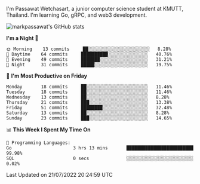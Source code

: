 
I'm Passawat Wetchasart, a junior computer science student at KMUTT, Thailand. I'm learning Go, gRPC, and web3 development.


![markpassawat's GitHub stats](https://github-readme-stats.vercel.app/api?username=markpassawat&show_icons=true&theme=radical)

<!--START_SECTION:waka-->
**I'm a Night 🦉** 

```text
🌞 Morning    13 commits     ██░░░░░░░░░░░░░░░░░░░░░░░   8.28% 
🌆 Daytime    64 commits     ██████████░░░░░░░░░░░░░░░   40.76% 
🌃 Evening    49 commits     ███████░░░░░░░░░░░░░░░░░░   31.21% 
🌙 Night      31 commits     █████░░░░░░░░░░░░░░░░░░░░   19.75%

```
📅 **I'm Most Productive on Friday** 

```text
Monday       18 commits     ██░░░░░░░░░░░░░░░░░░░░░░░   11.46% 
Tuesday      18 commits     ██░░░░░░░░░░░░░░░░░░░░░░░   11.46% 
Wednesday    13 commits     ██░░░░░░░░░░░░░░░░░░░░░░░   8.28% 
Thursday     21 commits     ███░░░░░░░░░░░░░░░░░░░░░░   13.38% 
Friday       51 commits     ████████░░░░░░░░░░░░░░░░░   32.48% 
Saturday     13 commits     ██░░░░░░░░░░░░░░░░░░░░░░░   8.28% 
Sunday       23 commits     ███░░░░░░░░░░░░░░░░░░░░░░   14.65%

```


📊 **This Week I Spent My Time On** 

```text
💬 Programming Languages: 
Go                       3 hrs 13 mins       █████████████████████████   99.98% 
SQL                      0 secs              ░░░░░░░░░░░░░░░░░░░░░░░░░   0.02%

```


 Last Updated on 21/07/2022 20:24:59 UTC
<!--END_SECTION:waka-->

<!--
**markpassawat/markpassawat** is a ✨ _special_ ✨ repository because its `README.md` (this file) appears on your GitHub profile.

Here are some ideas to get you started:

- 🔭 I’m currently working on ...
- 🌱 I’m currently learning ...
- 👯 I’m looking to collaborate on ...
- 🤔 I’m looking for help with ...
- 💬 Ask me about ...
- 📫 How to reach me: ...
- 😄 Pronouns: He/Him
- ⚡ Fun fact: ...
-->
